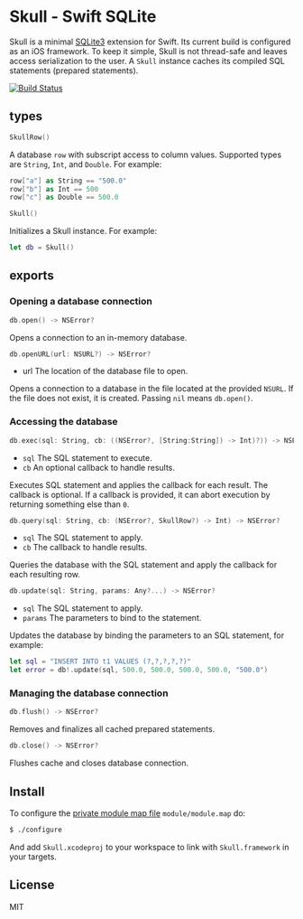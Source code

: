 
# Skull - Swift SQLite

Skull is a minimal [SQLite3](https://www.sqlite.org/) extension for Swift. Its current build is configured as an iOS framework. To keep it simple, Skull is not thread-safe and leaves access serialization to the user. A `Skull` instance caches its compiled SQL statements (prepared statements).

[![Build Status](https://secure.travis-ci.org/michaelnisi/skull.svg)](http://travis-ci.org/michaelnisi/skull)

## types

```swift
SkullRow()
```
A database `row` with subscript access to column values. Supported types are `String`, `Int`, and `Double`. For example:

```swift
row["a"] as String == "500.0"
row["b"] as Int == 500
row["c"] as Double == 500.0
```

```swift
Skull()
```
Initializes a Skull instance. For example:

```swift
let db = Skull()
```

## exports

### Opening a database connection

```swift
db.open() -> NSError?
```
Opens a connection to an in-memory database.

```swift
db.openURL(url: NSURL?) -> NSError?
```
- url The location of the database file to open.

Opens a connection to a database in the file located at the provided `NSURL`. If the file does not exist, it is created. Passing `nil` means `db.open()`.

### Accessing the database

```swift
db.exec(sql: String, cb: ((NSError?, [String:String]) -> Int)?)) -> NSError?
```
- `sql` The SQL statement to execute.
- `cb` An optional callback to handle results.

Executes SQL statement and applies the callback for each result. The callback is optional. If a callback is provided, it can abort execution by returning something else than `0`.

```swift
db.query(sql: String, cb: (NSError?, SkullRow?) -> Int) -> NSError?
```
- `sql` The SQL statement to apply.
- `cb` The callback to handle results.

Queries the database with the SQL statement and apply the callback for each resulting row.

```swift
db.update(sql: String, params: Any?...) -> NSError?
```
- `sql` The SQL statement to apply.
- `params` The parameters to bind to the statement.

Updates the database by binding the parameters to an SQL statement, for example:
```swift
let sql = "INSERT INTO t1 VALUES (?,?,?,?,?)"
let error = db!.update(sql, 500.0, 500.0, 500.0, 500.0, "500.0")
```

### Managing the database connection

```swift
db.flush() -> NSError?
```
Removes and finalizes all cached prepared statements.

```swift
db.close() -> NSError?
```
Flushes cache and closes database connection.

## Install

To configure the [private module map file](http://clang.llvm.org/docs/Modules.html#private-module-map-files) `module/module.map` do:

```bash
$ ./configure
```
And add `Skull.xcodeproj` to your workspace to link with `Skull.framework` in your targets.

## License

MIT
